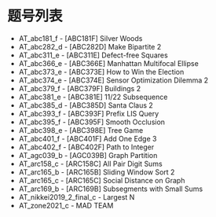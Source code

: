 # 题号列表

- AT_abc181_f - [ABC181F] Silver Woods
- AT_abc282_d - [ABC282D] Make Bipartite 2
- AT_abc311_e - [ABC311E] Defect-free Squares
- AT_abc366_e - [ABC366E] Manhattan Multifocal Ellipse
- AT_abc373_e - [ABC373E] How to Win the Election
- AT_abc374_e - [ABC374E] Sensor Optimization Dilemma 2
- AT_abc379_f - [ABC379F] Buildings 2
- AT_abc381_e - [ABC381E] 11/22 Subsequence
- AT_abc385_d - [ABC385D] Santa Claus 2
- AT_abc393_f - [ABC393F] Prefix LIS Query
- AT_abc395_f - [ABC395F] Smooth Occlusion
- AT_abc398_e - [ABC398E] Tree Game
- AT_abc401_f - [ABC401F] Add One Edge 3
- AT_abc402_f - [ABC402F] Path to Integer
- AT_agc039_b - [AGC039B] Graph Partition
- AT_arc158_c - [ARC158C] All Pair Digit Sums
- AT_arc165_b - [ARC165B] Sliding Window Sort 2
- AT_arc165_c - [ARC165C] Social Distance on Graph
- AT_arc169_b - [ARC169B] Subsegments with Small Sums
- AT_nikkei2019_2_final_c - Largest N
- AT_zone2021_c - MAD TEAM
